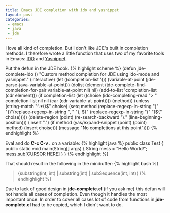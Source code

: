 ```yaml
---
title: Emacs JDE completion with ido and yasnippet
layout: post
categories:
 - emacs
 - java
 - jde
---
```


I love all kind of completion. But I don't like JDE's built in
completion methods. I therefore wrote a little function that uses two
of my favorite tools in Emacs: [IDO](http://www.cua.dk/ido.html) and
[Yasnippet](http://code.google.com/p/yasnippet).

Put the defun in the JDE hook.
{% highlight scheme %}
(defun jde-complete-ido ()
  "Custom method completion for JDE using ido-mode and yasnippet."
  (interactive)
  (let ((completion-list '()) (variable-at-point (jde-parse-java-variable-at-point)))
    (dolist (element (jde-complete-find-completion-for-pair variable-at-point nil) nil)
      (add-to-list 'completion-list (cdr element)))
    (if completion-list
        (let ((choise (ido-completing-read "> " completion-list nil nil (car (cdr variable-at-point)))) (method))
          (unless (string-match "^.*()$" choise)
            (setq method (replace-regexp-in-string ")" "})"(replace-regexp-in-string ", " "}, ${" (replace-regexp-in-string "(" "(${" choise)))))
          (delete-region (point) (re-search-backward "\\." (line-beginning-position)))
          (insert ".")
          (if method
              (yas/expand-snippet (point) (point) method)
            (insert choise)))
      (message "No completions at this point"))))
{% endhighlight %}

Eval and do **C-c C-v .** on a variable:
{% highlight java %}
public class Test
{
  public static void main(String[] args)
  {
    String mess = "Hello World!";
    mess.sub[CURSOR HERE]
  }
}
{% endhighlight %}

That should result in the following in the minibuffer:
{% highlight bash %}
> {substring(int, int) | substring(int) | subSequence(int, int)}
{% endhighlight %}

Due to lack of good design in **jde-complete.el** (if you ask me) this
defun will not handle all cases of completion. Even though it handles
the most important once. In order to cover all cases lot of code from
functions in **jde-complete.el** had to be copied, which I didn't want to
do.

